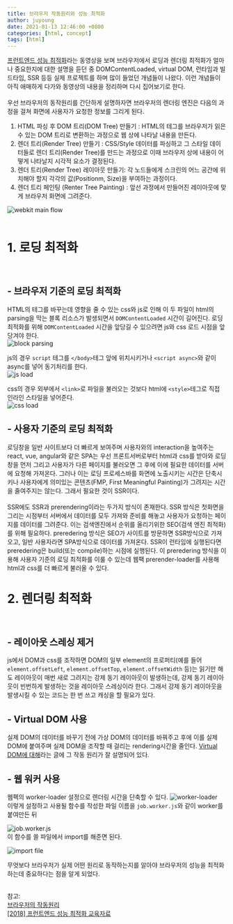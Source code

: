```yaml
---
title: 브라우저 작동원리와 성능 최적화
author: juyoung
date: 2021-01-13 12:46:00 +0800
categories: [html, concept]
tags: [html]
---
```


[프런트엔드 성능 최적화](https://www.youtube.com/watch?v=G1IWq2blu8c)라는 동영상을 보며 브라우저에서 로딩과 렌더링 최적화가 얼마나 중요한지에 대한 설명을 듣던 중 DOMContentLoaded, virtual DOM, 런타임과 빌드타임, SSR 등등 실제 프로젝트를 하며 많이 들었던 개념들이 나왔다. 이런 개념들이 아직 애매하게 다가와 동영상의 내용을 정리하며 다시 집어보기로 한다.
<br />
<br />
우선 브라우저의 동작원리를 간단하게 설명하자면 브라우저의 렌더링 엔진은 다음의 과정을 걸쳐 화면에 사용자가 요청한 정보를 그리게 된다.

1.  HTML 파싱 후 DOM 트리(DOM Tree) 만들기 : HTML의 테그를 브라우저가 읽은 수 있는 DOM 트리로 변환하는 과정으로 웹 상에 나타날 내용을 만든다.
2.  렌더 트리(Render Tree) 만들기 : CSS/Style 데이터를 파싱하고 그 스타일 데이터들로 렌더 트리(Render Tree)를 만드는 과정으로 이때 브라우저 상에 내용이 어떻게 나타날지 시각적 요소가 결정된다.
3.  렌더 트리(Render Tree) 레이아웃 만들기: 각 노드들에게 스크린의 어느 공간에 위치해야 할지 각각의 값(Positionm, Size)을 부여하는 과정이다.
4.  렌더 트리 페인팅 (Renter Tree Painting) : 앞선 과정에서 만들어진 레이아웃에 맞게 브라우저 화면에 그려준다.

![webkit main flow](https://img1.daumcdn.net/thumb/R1280x0/?scode=mtistory2&fname=https%3A%2F%2Fblog.kakaocdn.net%2Fdn%2FcEgC5C%2FbtqCoQ0Mmec%2F7CKjkqxPgtLFTwl6wIKTN1%2Fimg.png)  
<br />

# 1. 로딩 최적화

<br />

## - 브라우저 기준의 로딩 최적화<br />

HTML의 테그를 바꾸는데 영향을 줄 수 있는 css와 js로 인해 이 두 파일이 html의 parsing을 막는 블록 리소스가 발생되면서 `DOMContentLoaded` 시간이 길어진다. 로딩 최적화를 위해 `DOMContentLoaded` 시간을 앞당길 수 있으려면 js와 css 로드 시점을 앞당겨야 한다. <br />
![block parsing](https://image.slidesharecdn.com/webapp03-190201074444/95/2018-16-638.jpg?cb=1549007284)
<br />

js의 경우 `script` 테그를 `</body>`테그 앞에 위치시키거나 `<script async>`와 같이 async를 넣어 동기처리를 한다.<br />
![js load](https://image.slidesharecdn.com/webapp03-190201074444/95/2018-20-638.jpg?cb=1549007284)
<br />

css의 경우 외부에서 `<link>`로 파일을 불러오는 것보다 html에 `<style>`테그로 직접 인라인 스타일을 넣어준다.<br />
![css load](https://image.slidesharecdn.com/webapp03-190201074444/95/2018-24-638.jpg?cb=1549007284)<br />

## - 사용자 기준의 로딩 최적화<br />

로딩창을 일반 사이트보다 더 빠르게 보여주며 사용자와의 interaction을 높여주는 react, vue, angular와 같은 SPA는 우선 프론트서버로부터 html과 css를 받아와 로딩창을 먼저 그리고 사용자가 다른 페이지를 불러오면 그 후에 이에 필요한 데이터를 서버에 요청해 가져온다. 그러나 이는 로딩 프로세스바를 화면에 노출시키는 시간은 단축시키나 사용자에게 의미있는 콘텐츠(FMP, First Meaningful Painting)가 그려지는 시간을 줄여주지는 않는다. 그래서 필요한 것이 SSR이다. <br />  
 SSR에도 SSR과 prerendering이라는 두가지 방식이 존재한다. SSR 방식은 첫화면을 그리는 시점부터 서버에서 데이터를 모두 가져와 준비를 해놓고 사용자가 요청하는 페이지를 데이터를 그려준다. 이는 검색엔진에서 순위를 올리기위한 SEO(검색 엔진 최적화)를 위해 필요하다. preredering 방식은 SEO가 사이트를 방문하면 SSR방식으로 가져오고, 일반 사용자라면 SPA방식으로 데이터를 가져온다. SSR이 런타임에 실행된다면 preredering은 build(또는 compile)하는 시점에 실행된다. 이 preredering 방식을 이용해 사용자 기준의 로딩 최적화를 이룰 수 있는데 웹팩 prerender-loader를 사용해 html과 css를 더 빠르게 불러올 수 있다.
<br />

# 2. 렌더링 최적화

<br />

## - 레이아웃 스레싱 제거<br />

js에서 DOM과 css를 조작하면 DOM의 일부 element의 프로퍼티(예를 들어 `element.offsetLeft`, `element.offsetTop`, `element.offsetWidth` 등)는 읽기만 해도 레이아웃이 매번 새로 그려지는 강제 동기 레이아웃이 발생하는데, 강제 동기 레이아웃이 빈번하게 발생하는 것을 레이아웃 스레싱이라 한다. 그래서 강제 동기 레이아웃을 발생시킬 수 있는 코드는 한 번 쓰고 캐싱을 할 필요가 있다.
<br />

## - Virtual DOM 사용<br />

실제 DOM의 데이터를 바꾸기 전에 가상 DOM의 데이터를 바꿔주고 후에 이를 실제 DOM에 붙여주며 실제 DOM을 조작할 때 걸리는 rendering시간을 줄인다. [Virtual DOM에 대해](https://medium.com/sjk5766/virtual-dom%EC%97%90-%EB%8C%80%ED%95%B4-7222d752ee65)라는 글에 그 작동 원리가 잘 설명되어 있다.
<br />

## - 웹 워커 사용 <br />

웹펙의 worker-loader 설정으로 렌더링 시간을 단축할 수 있다.
![worker-loader](https://image.slidesharecdn.com/webapp03-190201074444/95/2018-64-638.jpg?cb=1549007284)
<br />
이렇게 설정하고 사용될 함수를 작성한 파일 이름을 `job.worker.js`와 같이 worker를 붙여만든 뒤

![job.worker.js](https://image.slidesharecdn.com/webapp03-190201074444/95/2018-65-638.jpg?cb=1549007284)
<br />
이 함수를 쓸 파일에서 import를 해준면 된다.

![import file](https://image.slidesharecdn.com/webapp03-190201074444/95/2018-66-638.jpg?cb=1549007284)
<br />

무엇보다 브라우저가 실제 어떤 원리로 동작하는지를 알아야 브라우저의 성능을 최적화하는데 중요하다는 점을 알게 되었다.<br /><br />

참고:<br />
[브라우저의 작동원리](https://it-ist.tistory.com/110)<br />
[[2018] 프런트엔드 성능 최적화 교육자료](https://www.slideshare.net/NHNFORWARD/2018-130108045) <br />
